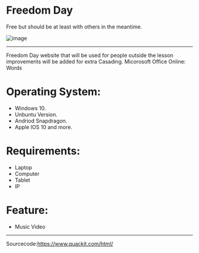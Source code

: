 # Freedom Day

Free but should be at least with others in the meantime. 

![image](https://user-images.githubusercontent.com/75079699/118090235-92587080-b3c9-11eb-8ecf-2ecd9fefba9f.png)

****
Freedom Day website that will be used for people outside the lesson improvements will be added for extra Casading. 
Micorosoft Office Online: Words 

# Operating System:

* Windows 10.
* Unbuntu Version.
* Andriod Snapdragon.
* Apple IOS 10 and more. 
# Requirements: 
* Laptop
* Computer
* Tablet
* IP
# Feature:
* Music Video
****
Sourcecode:https://www.quackit.com/html/
